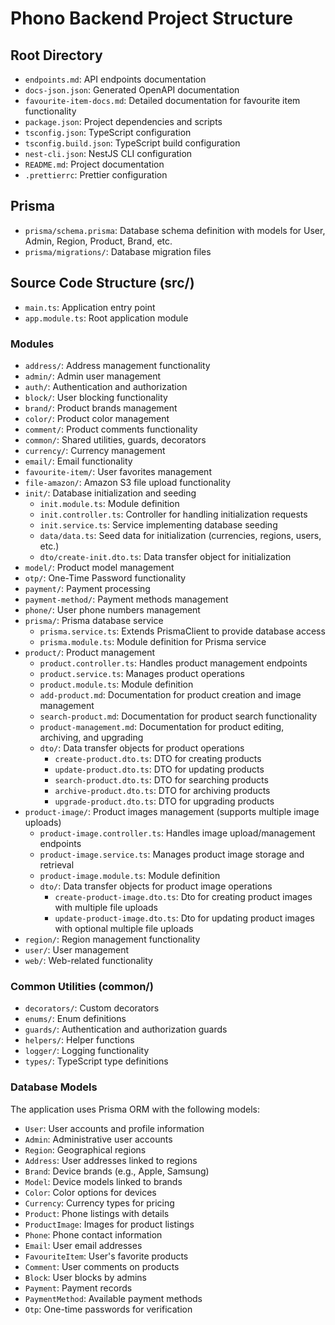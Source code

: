 # Phono Backend Project Structure

## Root Directory

- `endpoints.md`: API endpoints documentation
- `docs-json.json`: Generated OpenAPI documentation
- `favourite-item-docs.md`: Detailed documentation for favourite item functionality
- `package.json`: Project dependencies and scripts
- `tsconfig.json`: TypeScript configuration
- `tsconfig.build.json`: TypeScript build configuration
- `nest-cli.json`: NestJS CLI configuration
- `README.md`: Project documentation
- `.prettierrc`: Prettier configuration

## Prisma

- `prisma/schema.prisma`: Database schema definition with models for User, Admin, Region, Product, Brand, etc.
- `prisma/migrations/`: Database migration files

## Source Code Structure (src/)

- `main.ts`: Application entry point
- `app.module.ts`: Root application module

### Modules

- `address/`: Address management functionality
- `admin/`: Admin user management
- `auth/`: Authentication and authorization
- `block/`: User blocking functionality
- `brand/`: Product brands management
- `color/`: Product color management
- `comment/`: Product comments functionality
- `common/`: Shared utilities, guards, decorators
- `currency/`: Currency management
- `email/`: Email functionality
- `favourite-item/`: User favorites management
- `file-amazon/`: Amazon S3 file upload functionality
- `init/`: Database initialization and seeding
  - `init.module.ts`: Module definition
  - `init.controller.ts`: Controller for handling initialization requests
  - `init.service.ts`: Service implementing database seeding
  - `data/data.ts`: Seed data for initialization (currencies, regions, users, etc.)
  - `dto/create-init.dto.ts`: Data transfer object for initialization
- `model/`: Product model management
- `otp/`: One-Time Password functionality
- `payment/`: Payment processing
- `payment-method/`: Payment methods management
- `phone/`: User phone numbers management
- `prisma/`: Prisma database service
  - `prisma.service.ts`: Extends PrismaClient to provide database access
  - `prisma.module.ts`: Module definition for Prisma service
- `product/`: Product management
  - `product.controller.ts`: Handles product management endpoints
  - `product.service.ts`: Manages product operations
  - `product.module.ts`: Module definition
  - `add-product.md`: Documentation for product creation and image management
  - `search-product.md`: Documentation for product search functionality
  - `product-management.md`: Documentation for product editing, archiving, and upgrading
  - `dto/`: Data transfer objects for product operations
    - `create-product.dto.ts`: DTO for creating products
    - `update-product.dto.ts`: DTO for updating products
    - `search-product.dto.ts`: DTO for searching products
    - `archive-product.dto.ts`: DTO for archiving products
    - `upgrade-product.dto.ts`: DTO for upgrading products
- `product-image/`: Product images management (supports multiple image uploads)
  - `product-image.controller.ts`: Handles image upload/management endpoints
  - `product-image.service.ts`: Manages product image storage and retrieval
  - `product-image.module.ts`: Module definition
  - `dto/`: Data transfer objects for product image operations
    - `create-product-image.dto.ts`: Dto for creating product images with multiple file uploads
    - `update-product-image.dto.ts`: Dto for updating product images with optional multiple file uploads
- `region/`: Region management functionality
- `user/`: User management
- `web/`: Web-related functionality

### Common Utilities (common/)

- `decorators/`: Custom decorators
- `enums/`: Enum definitions
- `guards/`: Authentication and authorization guards
- `helpers/`: Helper functions
- `logger/`: Logging functionality
- `types/`: TypeScript type definitions

### Database Models

The application uses Prisma ORM with the following models:

- `User`: User accounts and profile information
- `Admin`: Administrative user accounts
- `Region`: Geographical regions
- `Address`: User addresses linked to regions
- `Brand`: Device brands (e.g., Apple, Samsung)
- `Model`: Device models linked to brands
- `Color`: Color options for devices
- `Currency`: Currency types for pricing
- `Product`: Phone listings with details
- `ProductImage`: Images for product listings
- `Phone`: Phone contact information
- `Email`: User email addresses
- `FavouriteItem`: User's favorite products
- `Comment`: User comments on products
- `Block`: User blocks by admins
- `Payment`: Payment records
- `PaymentMethod`: Available payment methods
- `Otp`: One-time passwords for verification
